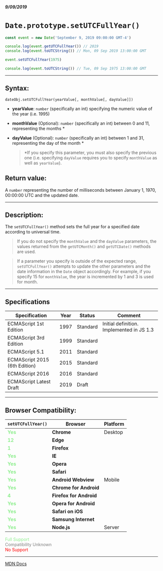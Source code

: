 ##### 9/09/2019
# `Date.prototype.setUTCFullYear()`

```js
const event = new Date('September 9, 2019 09:00:00 GMT-4')

console.log(event.getUTCFullYear()) // 2019
console.log(event.toUTCString()) // Mon, 09 Sep 2019 13:00:00 GMT

event.setUTCFullYear(1975)

console.log(event.toUTCString()) // Tue, 09 Sep 1975 13:00:00 GMT
```

---

## Syntax:
`dateObj.setUTCFullYear(yearValue[, monthValue[, dayValue]])`

* **yearValue**: `number` (specifically an int) specifying the numeric value of the year (i.e. 1995)
* **monthValue** (Optional): `number` (specifically an int) between 0 and 11, representing the months * 
* **dayValue** (Optional): `number` (specifically an int) between 1 and 31, representing the day of the month * 

  > *If you specify this parameter, you must also specify the previous one (i.e. specifying `dayValue` requires you to specify `monthValue` as well as `yearValue`).

## Return value:
A `number` representing the number of milliseconds between January 1, 1970, 00:00:00 UTC and the updated date.

---

## Description:
The `setUTCFullYear()` method sets the full year for a specified date according to 
universal time.

  > If you do not specify the `monthValue` and the `dayValue` parameters, the values returned from the `getUTCMonth()` and `getUTCDate()` methods are used.

  > If a parameter you specify is outside of the expected range, `setUTCFullYear()` attempts to update the other parameters and the date information in the `Date` object accordingly.  For example, if you specify 15 for `monthValue`, the year is incremented by 1 and 3 is used for month.

---

## Specifications
| Specification | Year | Status | Comment |
|---|---|---|---|
| ECMAScript 1st Edition | 1997 | Standard | Initial definition. Implemented in JS 1.3 |
| ECMAScript 3rd Edition | 1999 | Standard |  |
| ECMAScript 5.1 | 2011 | Standard |  |
| ECMAScript 2015 (6th Edition) | 2015 | Standard |  |
| ECMAScript 2016 | 2016 | Standard |  |
| ECMAScript Latest Draft | 2019 | Draft |  |

---

## Browser Compatibility:
| `setUTCFullYear()` | Browser | Platform |
|---|---|---|
| <span style="color: lightgreen">**Yes**</span> | **Chrome** | Desktop | 
| <span style="color: lightgreen">**12**</span> | **Edge** || 
| <span style="color: lightgreen">**1**</span> | **Firefox** || 
| <span style="color: lightgreen">**Yes**</span> | **IE** || 
| <span style="color: lightgreen">**Yes**</span> | **Opera** || 
| <span style="color: lightgreen">**Yes**</span> | **Safari** || 
| <span style="color: lightgreen">**Yes**</span> | **Android Webview** | Mobile | 
| <span style="color: lightgreen">**Yes**</span> | **Chrome for Android** || 
| <span style="color: lightgreen">**4**</span> | **Firefox for Android** || 
| <span style="color: lightgreen">**Yes**</span> | **Opera for Android** || 
| <span style="color: lightgreen">**Yes**</span> | **Safari on iOS** || 
| <span style="color: lightgreen">**Yes**</span> | **Samsung Internet** || 
| <span style="color: lightgreen">**Yes**</span> | **Node.js** | Server | 

<span style="color: lightgreen">Full Support</span>  
<span style="color: grey">Compatibility Unknown</span>  
<span style="color: red">No Support</span>

---

[MDN Docs](https://developer.mozilla.org/en-US/docs/Web/JavaScript/Reference/Global_Objects/Date/setUTCFullYear)